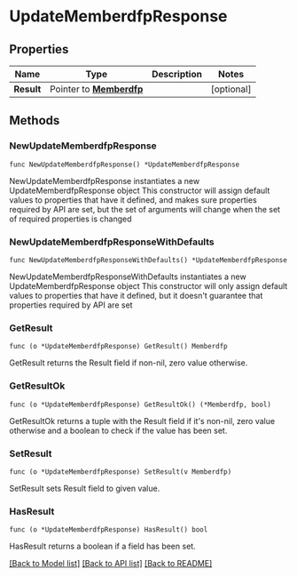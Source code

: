 # UpdateMemberdfpResponse

## Properties

Name | Type | Description | Notes
------------ | ------------- | ------------- | -------------
**Result** | Pointer to [**Memberdfp**](Memberdfp.md) |  | [optional] 

## Methods

### NewUpdateMemberdfpResponse

`func NewUpdateMemberdfpResponse() *UpdateMemberdfpResponse`

NewUpdateMemberdfpResponse instantiates a new UpdateMemberdfpResponse object
This constructor will assign default values to properties that have it defined,
and makes sure properties required by API are set, but the set of arguments
will change when the set of required properties is changed

### NewUpdateMemberdfpResponseWithDefaults

`func NewUpdateMemberdfpResponseWithDefaults() *UpdateMemberdfpResponse`

NewUpdateMemberdfpResponseWithDefaults instantiates a new UpdateMemberdfpResponse object
This constructor will only assign default values to properties that have it defined,
but it doesn't guarantee that properties required by API are set

### GetResult

`func (o *UpdateMemberdfpResponse) GetResult() Memberdfp`

GetResult returns the Result field if non-nil, zero value otherwise.

### GetResultOk

`func (o *UpdateMemberdfpResponse) GetResultOk() (*Memberdfp, bool)`

GetResultOk returns a tuple with the Result field if it's non-nil, zero value otherwise
and a boolean to check if the value has been set.

### SetResult

`func (o *UpdateMemberdfpResponse) SetResult(v Memberdfp)`

SetResult sets Result field to given value.

### HasResult

`func (o *UpdateMemberdfpResponse) HasResult() bool`

HasResult returns a boolean if a field has been set.


[[Back to Model list]](../README.md#documentation-for-models) [[Back to API list]](../README.md#documentation-for-api-endpoints) [[Back to README]](../README.md)


